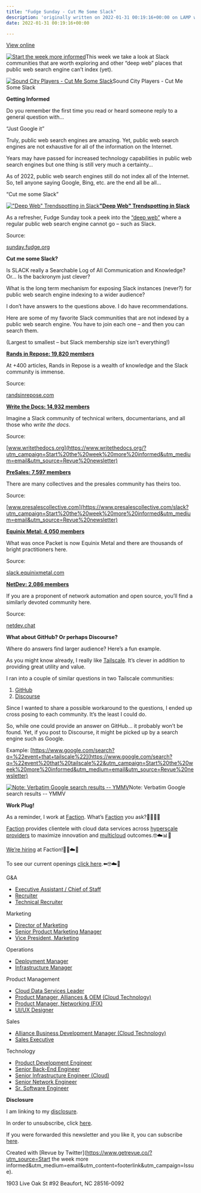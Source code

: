 ```yaml
---
title: "Fudge Sunday - Cut Me Some Slack"
description: 'originally written on 2022-01-31 00:19:16+00:00 on LAMP with vi, WordPress, Jekyll, Gatsby Cloud, Netlify, Revue, Substack, or Buttondown'
date: 2022-01-31 00:19:16+00:00

---
```


[View online](https://sunday.fudge.org/issues/fudge-sunday-cut-me-some-slack-1003110?utm_campaign=Issue&utm_content=view_in_browser&utm_medium=email&utm_source=Start+the+week+more+informed)

[![Start the week more informed](https://bucketeer-e05bbc84-baa3-437e-9518-adb32be77984.s3.amazonaws.com/public/images/5a16cc22-5704-49a4-813d-894fccac56f2_1200x115.png "Start the week more informed")](https://substackcdn.com/image/fetch/f_auto,q_auto:good,fl_progressive:steep/https%3A%2F%2Fbucketeer-e05bbc84-baa3-437e-9518-adb32be77984.s3.amazonaws.com%2Fpublic%2Fimages%2F5a16cc22-5704-49a4-813d-894fccac56f2_1200x115.png)This week we take a look at Slack communities that are worth exploring and other “deep web” places that public web search engine can’t index (yet).

[![Sound City Players - Cut Me Some Slack](https://bucketeer-e05bbc84-baa3-437e-9518-adb32be77984.s3.amazonaws.com/public/images/5aafea17-5952-4c93-8614-59c602268b0e_600x338.jpeg "Sound City Players - Cut Me Some Slack")](https://substackcdn.com/image/fetch/f_auto,q_auto:good,fl_progressive:steep/https%3A%2F%2Fbucketeer-e05bbc84-baa3-437e-9518-adb32be77984.s3.amazonaws.com%2Fpublic%2Fimages%2F5aafea17-5952-4c93-8614-59c602268b0e_600x338.jpeg)Sound City Players - Cut Me Some Slack

 **Getting Informed**

Do you remember the first time you read or heard someone reply to a general question with…

“Just Google it”

Truly, public web search engines are amazing. Yet, public web search engines are not exhaustive for all of the information on the Internet.

Years may have passed for increased technology capabilities in public web search engines but one thing is still very much a certainty…

As of 2022, public web search engines still do not index all of the Internet. So, tell anyone saying Google, Bing, etc. are the end all be all…

“Cut me some Slack”

[!["Deep Web" Trendspotting in Slack](https://bucketeer-e05bbc84-baa3-437e-9518-adb32be77984.s3.amazonaws.com/public/images/c072a65d-fa68-42fc-9722-635af5d4618f_600x300.jpeg "\"Deep Web\" Trendspotting in Slack")](https://substackcdn.com/image/fetch/f_auto,q_auto:good,fl_progressive:steep/https%3A%2F%2Fbucketeer-e05bbc84-baa3-437e-9518-adb32be77984.s3.amazonaws.com%2Fpublic%2Fimages%2Fc072a65d-fa68-42fc-9722-635af5d4618f_600x300.jpeg)**["Deep Web" Trendspotting in Slack](https://sunday.fudge.org/issues/fudge-sunday-saas-trendspotting-877717?utm_campaign=Start%20the%20week%20more%20informed&utm_medium=email&utm_source=Revue%20newsletter)**

As a refresher, Fudge Sunday took a peek into the [“deep web”](https://sunday.fudge.org/issues/fudge-sunday-saas-trendspotting-877717?utm_campaign=Start%20the%20week%20more%20informed&utm_medium=email&utm_source=Revue%20newsletter) where a regular public web search engine cannot go – such as Slack.

Source:

[sunday.fudge.org](https://sunday.fudge.org/issues/fudge-sunday-saas-trendspotting-877717?utm_campaign=Start%20the%20week%20more%20informed&utm_medium=email&utm_source=Revue%20newsletter)

 **Cut me some Slack?**

Is SLACK really a Searchable Log of All Communication and Knowledge? Or… Is the backronym just clever?

What is the long term mechanism for exposing Slack instances (never?) for public web search engine indexing to a wider audience?

I don’t have answers to the questions above. I do have recommendations.

Here are some of my favorite Slack communities that are not indexed by a public web search engine. You have to join each one – and then you can search them.

(Largest to smallest – but Slack membership size isn’t everything!)

**[Rands in Repose: 19,820 members](https://randsinrepose.com/dont-skip-this/?utm_campaign=Start%20the%20week%20more%20informed&utm_medium=email&utm_source=Revue%20newsletter)**

At +400 articles, Rands in Repose is a wealth of knowledge and the Slack community is immense.

Source:

[randsinrepose.com](https://randsinrepose.com/dont-skip-this/?utm_campaign=Start%20the%20week%20more%20informed&utm_medium=email&utm_source=Revue%20newsletter)

**[Write the Docs: 14,932 members](https://www.writethedocs.org/?utm_campaign=Start%20the%20week%20more%20informed&utm_medium=email&utm_source=Revue%20newsletter)**

Imagine a Slack community of technical writers, documentarians, and all those who *write the docs*.

Source:

[www.writethedocs.org](https://www.writethedocs.org/?utm_campaign=Start%20the%20week%20more%20informed&utm_medium=email&utm_source=Revue%20newsletter)

**[PreSales: 7,597 members](https://www.presalescollective.com/slack?utm_campaign=Start%20the%20week%20more%20informed&utm_medium=email&utm_source=Revue%20newsletter)**

There are many collectives and the presales community has theirs too.

Source:

[www.presalescollective.com](https://www.presalescollective.com/slack?utm_campaign=Start%20the%20week%20more%20informed&utm_medium=email&utm_source=Revue%20newsletter)

**[Equinix Metal: 4,050 members](https://slack.equinixmetal.com/?utm_campaign=Start%20the%20week%20more%20informed&utm_medium=email&utm_source=Revue%20newsletter)**

What was once Packet is now Equinix Metal and there are thousands of bright practitioners here.

Source:

[slack.equinixmetal.com](https://slack.equinixmetal.com/?utm_campaign=Start%20the%20week%20more%20informed&utm_medium=email&utm_source=Revue%20newsletter)

**[NetDev: 2,086 members](https://netdev.chat/?utm_campaign=Start%20the%20week%20more%20informed&utm_medium=email&utm_source=Revue%20newsletter)**

If you are a proponent of network automation and open source, you’ll find a similarly devoted community here.

Source:

[netdev.chat](https://netdev.chat/?utm_campaign=Start%20the%20week%20more%20informed&utm_medium=email&utm_source=Revue%20newsletter)

 **What about GitHub? Or perhaps Discourse?**

Where do answers find larger audience? Here’s a fun example.

As you might know already, I really like [Tailscale](https://tailscale.com?utm_campaign=Start%20the%20week%20more%20informed&utm_medium=email&utm_source=Revue%20newsletter). It’s clever in addition to providing great utility and value.

I ran into a couple of similar questions in two Tailscale communities:

1. [GitHub](https://github.com/tailscale/tailscale/issues/3340?utm_campaign=Start%20the%20week%20more%20informed&utm_medium=email&utm_source=Revue%20newsletter#issuecomment-1021817151)
2. [Discourse](https://forum.tailscale.com/t/lost-connectivity-after-months-of-no-problems/603/15?u=jaycuthrell&utm_campaign=Start%20the%20week%20more%20informed&utm_medium=email&utm_source=Revue%20newsletter)

Since I wanted to share a possible workaround to the questions, I ended up cross posing to each community. It’s the least I could do.

So, while one could provide an answer on GitHub… it probably won’t be found. Yet, if you post to Discourse, it might be picked up by a search engine such as Google.

Example: [https://www.google.com/search?q=%22event+that+tailscale%22](https://www.google.com/search?q=%22event%20that%20tailscale%22&utm_campaign=Start%20the%20week%20more%20informed&utm_medium=email&utm_source=Revue%20newsletter)

[![Note: Verbatim Google search results -- YMMV](https://bucketeer-e05bbc84-baa3-437e-9518-adb32be77984.s3.amazonaws.com/public/images/b897c19b-0d9c-4c20-b4dd-c5f78a4bc906_600x203.png "Note: Verbatim Google search results -- YMMV")](https://substackcdn.com/image/fetch/f_auto,q_auto:good,fl_progressive:steep/https%3A%2F%2Fbucketeer-e05bbc84-baa3-437e-9518-adb32be77984.s3.amazonaws.com%2Fpublic%2Fimages%2Fb897c19b-0d9c-4c20-b4dd-c5f78a4bc906_600x203.png)Note: Verbatim Google search results -- YMMV

 **Work Plug!**

As a reminder, I work at [Faction](https://www.factioninc.com/solutions/multi-cloud-data-services/?utm_campaign=sunday.fudge.org&utm_medium=email&utm_source=Revue%20newsletter). What’s [Faction](https://www.factioninc.com/solutions/multi-cloud-data-services/?utm_campaign=sunday.fudge.org&utm_medium=email&utm_source=Revue%20newsletter) you ask?🤔🤔🤔🤔

[Faction](https://www.factioninc.com/solutions/multi-cloud-data-services/?utm_campaign=sunday.fudge.org&utm_medium=email&utm_source=Revue%20newsletter) provides clientele with cloud data services across [hyperscale providers](https://www.factioninc.com/solutions/multi-cloud-data-services/?utm_campaign=sunday.fudge.org&utm_medium=email&utm_source=Revue%20newsletter) to maximize innovation and [multicloud](https://www.factioninc.com/solutions/multi-cloud-data-services/?utm_campaign=sunday.fudge.org&utm_medium=email&utm_source=Revue%20newsletter) outcomes.🤓☁️📊🚀

[We’re hiring](https://grnh.se/66f4d22d4us?utm_campaign=sunday.fudge.org&utm_medium=email&utm_source=Revue%20newsletter) at Faction!🎉🤓☁️🚀

To see our current openings [click here](https://grnh.se/66f4d22d4us?utm_campaign=sunday.fudge.org&utm_medium=email&utm_source=Revue%20newsletter).⬅️🤓☁️🚀

G&A

* [Executive Assistant / Chief of Staff](https://www.factioninc.com/company/careers?gh_jid=4229474004&gh_src=66f4d22d4us&utm_campaign=Start%20the%20week%20more%20informed&utm_medium=email&utm_source=Revue%20newsletter)
* [Recruiter](https://www.factioninc.com/company/careers?gh_jid=4114604004&gh_src=66f4d22d4us&utm_campaign=Start%20the%20week%20more%20informed&utm_medium=email&utm_source=Revue%20newsletter)
* [Technical Recruiter](https://www.factioninc.com/company/careers?gh_jid=4293908004&gh_src=66f4d22d4us&utm_campaign=Start%20the%20week%20more%20informed&utm_medium=email&utm_source=Revue%20newsletter)

Marketing

* [Director of Marketing](https://www.factioninc.com/company/careers?gh_jid=4288821004&gh_src=66f4d22d4us&utm_campaign=Start%20the%20week%20more%20informed&utm_medium=email&utm_source=Revue%20newsletter)
* [Senior Product Marketing Manager](https://www.factioninc.com/company/careers?gh_jid=4304400004&gh_src=66f4d22d4us&utm_campaign=Start%20the%20week%20more%20informed&utm_medium=email&utm_source=Revue%20newsletter)
* [Vice President, Marketing](https://www.factioninc.com/company/careers?gh_jid=4191674004&gh_src=66f4d22d4us&utm_campaign=Start%20the%20week%20more%20informed&utm_medium=email&utm_source=Revue%20newsletter)

Operations

* [Deployment Manager](https://www.factioninc.com/company/careers?gh_jid=4310263004&gh_src=66f4d22d4us&utm_campaign=Start%20the%20week%20more%20informed&utm_medium=email&utm_source=Revue%20newsletter)
* [Infrastructure Manager](https://www.factioninc.com/company/careers?gh_jid=4310326004&gh_src=66f4d22d4us&utm_campaign=Start%20the%20week%20more%20informed&utm_medium=email&utm_source=Revue%20newsletter)

Product Management

* [Cloud Data Services Leader](https://www.factioninc.com/company/careers?gh_jid=4023220004&gh_src=66f4d22d4us&utm_campaign=Start%20the%20week%20more%20informed&utm_medium=email&utm_source=Revue%20newsletter)
* [Product Manager, Alliances & OEM (Cloud Technology)](https://www.factioninc.com/company/careers?gh_jid=4055866004&gh_src=66f4d22d4us&utm_campaign=Start%20the%20week%20more%20informed&utm_medium=email&utm_source=Revue%20newsletter)
* [Product Manager, Networking (FIX)](https://www.factioninc.com/company/careers?gh_jid=4276569004&gh_src=66f4d22d4us&utm_campaign=Start%20the%20week%20more%20informed&utm_medium=email&utm_source=Revue%20newsletter)
* [UI/UX Designer](https://www.factioninc.com/company/careers?gh_jid=4276577004&gh_src=66f4d22d4us&utm_campaign=Start%20the%20week%20more%20informed&utm_medium=email&utm_source=Revue%20newsletter)

Sales

* [Alliance Business Development Manager (Cloud Technology)](https://www.factioninc.com/company/careers?gh_jid=4186247004&gh_src=66f4d22d4us&utm_campaign=Start%20the%20week%20more%20informed&utm_medium=email&utm_source=Revue%20newsletter)
* [Sales Executive](https://www.factioninc.com/company/careers?gh_jid=4186332004&gh_src=66f4d22d4us&utm_campaign=Start%20the%20week%20more%20informed&utm_medium=email&utm_source=Revue%20newsletter)

Technology

* [Product Development Engineer](https://www.factioninc.com/company/careers?gh_jid=4048366004&gh_src=66f4d22d4us&utm_campaign=Start%20the%20week%20more%20informed&utm_medium=email&utm_source=Revue%20newsletter)
* [Senior Back-End Engineer](https://www.factioninc.com/company/careers?gh_jid=4022750004&gh_src=66f4d22d4us&utm_campaign=Start%20the%20week%20more%20informed&utm_medium=email&utm_source=Revue%20newsletter)
* [Senior Infrastructure Engineer (Cloud)](https://www.factioninc.com/company/careers?gh_jid=4022889004&gh_src=66f4d22d4us&utm_campaign=Start%20the%20week%20more%20informed&utm_medium=email&utm_source=Revue%20newsletter)
* [Senior Network Engineer](https://www.factioninc.com/company/careers?gh_jid=4023192004&gh_src=66f4d22d4us&utm_campaign=Start%20the%20week%20more%20informed&utm_medium=email&utm_source=Revue%20newsletter)
* [Sr. Software Engineer](https://www.factioninc.com/company/careers?gh_jid=4022896004&gh_src=66f4d22d4us&utm_campaign=Start%20the%20week%20more%20informed&utm_medium=email&utm_source=Revue%20newsletter)

 **Disclosure**

I am linking to my [disclosure](https://jaycuthrell.com/disclosure/?utm_campaign=sunday.fudge.org&utm_medium=email&utm_source=Revue%20newsletter).

In order to unsubscribe, click [here](#).

If you were forwarded this newsletter and you like it, you can subscribe [here](https://sunday.fudge.org/?utm_campaign=Issue&utm_content=forwarded&utm_medium=email&utm_source=Start+the+week+more+informed).

Created with [Revue by Twitter](https://www.getrevue.co/?utm_source=Start the week more informed&utm_medium=email&utm_content=footerlink&utm_campaign=Issue).

1903 Live Oak St #92 Beaufort, NC 28516-0092

